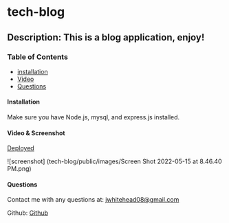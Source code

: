 # tech-blog

## Description: This is a blog application, enjoy!

### Table of Contents
* [installation](#installation)
* [Video](#Video)
* [Questions](#Questions)


#### Installation
Make sure you have Node.js, mysql, and express.js installed.

#### Video & Screenshot
[Deployed](https://enigmatic-headland-21338.herokuapp.com/)

![screenshot] (tech-blog/public/images/Screen Shot 2022-05-15 at 8.46.40 PM.png)

#### Questions
Contact me with any questions at: jwhitehead08@gmail.com

Github: 
[Github](https://github.com/jwhitehead08@gmail.com)